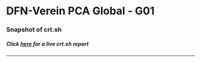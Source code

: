 # DFN-Verein PCA Global - G01
### Snapshot of crt.sh
##### Click [here](https://crt.sh/?q=A8C643939CFB4C8E4E1353562D325BA0DB9EA381271AC60D4C411DBF7F8F3EF0) for a live crt.sh report

---
